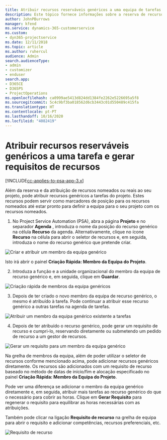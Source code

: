 ```yaml
---
title: Atribuir recursos reserváveis genéricos a uma equipa de tarefas e projetos
description: Este tópico fornece informações sobre a reserva de recursos genéricos para equipas de tarefas e projetos.
author: JohnPBurrows
manager: kfend
ms.service: dynamics-365-customerservice
ms.custom:
- dyn365-projectservice
ms.date: 12/11/2018
ms.topic: article
ms.author: ruhercul
audience: Admin
search.audienceType:
- admin
- customizer
- enduser
search.app:
- D365CE
- D365PS
- ProjectOperations
ms.openlocfilehash: ca0999ae5413d824dd1384fe2262e5226695a5f8
ms.sourcegitcommit: 5c4c9bf3ba018562d6cb3443c01d550489c415fa
ms.translationtype: HT
ms.contentlocale: pt-PT
ms.lasthandoff: 10/16/2020
ms.locfileid: "4082419"
---
```

# <a name="assign-generic-bookable-resources-to-a-task-and-generate-resource-requirements"></a>Atribuir recursos reserváveis genéricos a uma tarefa e gerar requisitos de recursos 

[!INCLUDE[cc-applies-to-psa-app-3.x](../includes/cc-applies-to-psa-app-3x.md)]

Além da reserva e da atribuição de recursos nomeados ou reais ao seu projeto, pode atribuir recursos genéricos a tarefas do projeto. Estes recursos podem servir como marcadores de posição para os recursos nomeados até estar pronto para definir a equipa para o seu projeto com os recursos nomeados. 

1. No Project Service Automation (PSA), abra a página **Projeto** e no separador **Agenda** , introduza o nome da posição do recurso genérico na célula **Recurso** da agenda. Alternativamente, clique no ícone **Recurso** na célula para abrir o seletor de recursos e, em seguida, introduza o nome do recurso genérico que pretende criar.

![Criar e atribuir um membro da equipa genérico](media/RM-how-to-9.png)

Isto irá abrir o painel **Criação Rápida: Membro da Equipa do Projeto**. 

2. Introduza a função e a unidade organizacional do membro da equipa de recurso genérico e, em seguida, clique em **Guardar**.

![Criação rápida de membros da equipa genéricos](media/RM-how-to-10.png)

3. Depois de ter criado o novo membro da equipa de recurso genérico, o mesmo é atribuído à tarefa. Pode continuar a atribuir esse recurso genérico a outras tarefas na agenda de tarefas.

![Atribuir um membro da equipa genérico existente a tarefas](media/RM-how-to-11.png)

4. Depois de ter atribuído o recurso genérico, pode gerar um requisito de recurso e cumpri-lo, reservando diretamente ou submetendo um pedido de recurso a um gestor de recursos.

![Gerar um requisito para um membro da equipa genérico](media/RM-how-to-12.png)

Na grelha de membros da equipa, além de poder utilizar o seletor de recursos conforme mencionado acima, pode adicionar recursos genéricos diretamente. Os recursos são adicionados com um requisito de recurso baseado no método de datas de início/fim e alocação especificado no painel **Criação Rápida: Membro da Equipa do Projeto**.

Pode ver uma diferença se adicionar o membro da equipa genérico diretamente e, em seguida, atribuir mais tarefas ao recurso genérico do que o necessário para cobrir as horas. Clique em **Gerar Requisito** para regenerar o requisito para equilibrar as horas necessárias com as atribuições.

Também pode clicar na ligação **Requisito de recurso** na grelha de equipa para abrir o requisito e adicionar competências, recursos preferenciais, etc.

![Requisito de recurso](media/RM-how-to-13.png)

